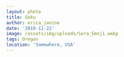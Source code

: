 ```yaml
---
layout: photo
title: Goku
author: erica_janine
date: '2019-11-22'
image: /assets/img/uploads/Sora_Emoji.webp
tags: Oregon
location: 'Somewhere, USA'
---
```



